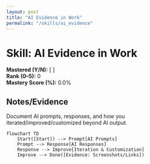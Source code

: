 ```yaml
---
layout: post
title: "AI Evidence in Work"
permalink: "/skills/ai_evidence"
---
```


# Skill: AI Evidence in Work

**Mastered (Y/N):** [ ]  
**Rank (0–5):** 0  
**Mastery Score (%):** 0.0%

## Notes/Evidence
Document AI prompts, responses, and how you iterated/improved/customized beyond AI output.

```mermaid
flowchart TD
    Start([Start]) --> Prompt[AI Prompts]
    Prompt --> Response[AI Responses]
    Response --> Improve[Iteration & Customization]
    Improve --> Done([Evidence: Screenshots/Links])